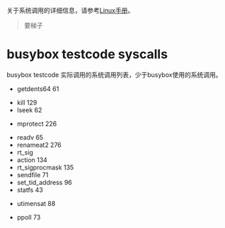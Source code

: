关于系统调用的详细信息，请参考[Linux手册](https://man7.org/linux/man-pages/man2/syscalls.2.html)。
> 要梯子
# busybox testcode syscalls
busybox testcode 实际调用的系统调用列表，少于busybox使用的系统调用。
<!-- brk -->
 <!-- - clock_gettime 113 -->
<!-- close -->
<!-- dup3 -->
<!-- execve -->
 <!-- - faccessat 48 -->
 <!-- - fcntl 25 -->
 <!-- - fstat 80 -->
<!-- getcwd -->
 - getdents64 61
<!-- getpid -->
<!-- getppid -->
 <!-- - getuid 174 -->
 <!-- - ioctl 29 -->
 - kill 129
 - lseek 62
<!-- mkdirat -->
<!-- mmap -->
 - mprotect 226
<!-- munmap -->
<!-- nanosleep -->
 <!-- - newfstatat 79 -->
<!-- openat -->
<!-- read -->
 - readv 65
 - renameat2 276
 - rt_sig
 - action 134
 - rt_sigprocmask 135
 - sendfile 71
 - set_tid_address 96
 - statfs 43
 <!-- - sysinfo 179
 - syslog 116 -->
<!-- uname -->
<!-- unlinkat -->
 - utimensat 88
<!-- write -->
 <!-- - writev 66 -->
 <!-- - geteuid 175 -->
 - ppoll 73